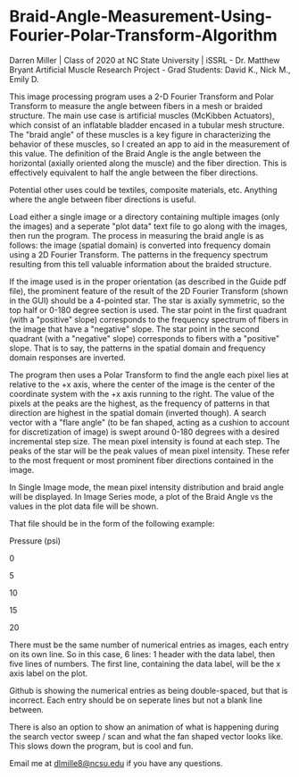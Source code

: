 # Braid-Angle-Measurement-Using-Fourier-Polar-Transform-Algorithm
Darren Miller | Class of 2020 at NC State University | iSSRL - Dr. Matthew Bryant
Artificial Muscle Research Project - Grad Students: David K., Nick M., Emily D. 

This image processing program uses a 2-D Fourier Transform and Polar Transform to measure the angle between fibers
in a mesh or braided structure. The main use case is artificial muscles (McKibben Actuators), which consist of an 
inflatable bladder encased in a tubular mesh structure. The "braid angle" of these muscles is a key figure in 
characterizing the behavior of these muscles, so I created an app to aid in the measurement of this value. The definition
of the Braid Angle is the angle between the horizontal (axially oriented along the muscle) and the fiber direction. 
This is effectively equivalent to half the angle between the fiber directions.

Potential other uses could be textiles, composite materials, etc. Anything where the angle between fiber directions is useful.

Load either a single image or a directory containing multiple images (only the images) and a seperate "plot data" text file to go 
along with the images, then run the program. The process in measuring the braid angle is as follows: the image (spatial domain)
is converted into frequency domain using a 2D Fourier Transform. The patterns in the frequency spectrum resulting from this
tell valuable information about the braided structure. 

If the image used is in the proper orientation (as described in the Guide pdf file), the prominent feature of the result 
of the 2D Fourier Transform (shown in the GUI) should be a 4-pointed star. The star is axially symmetric, so the top half 
or 0-180 degree section is used. The star point in the first quadrant (with a "positive" slope) corresponds to the frequency 
spectrum of fibers in the image that have a "negative" slope. The star point in the second quadrant (with a "negative" slope)
corresponds to fibers with a "positive" slope. That is to say, the patterns in the spatial domain and frequency domain 
responses are inverted. 

The program then uses a Polar Transform to find the angle each pixel lies at relative to the +x axis, where the center of the image
is the center of the coordinate system with the +x axis running to the right. The value of the pixels at the peaks are the highest, 
as the frequency of patterns in that direction are highest in the spatial domain (inverted though). A search vector with a "flare 
angle" (to be fan shaped, acting as a cushion to account for discretization of image) is swept around 0-180 degrees with a 
desired incremental step size. The mean pixel intensity is found at each step. The peaks of the star will be the peak values of 
mean pixel intensity. These refer to the most frequent or most prominent fiber directions contained in the image. 

In Single Image mode, the mean pixel intensity distribution and braid angle will be displayed. In Image Series mode, a plot of the 
Braid Angle vs the values in the plot data file will be shown. 

That file should be in the form of the following example:

Pressure (psi)

0  

5

10

15


20

There must be the same number of numerical entries as images, each entry on its own line. So in this case, 6 lines: 1 header with the data label, then five lines of numbers. The first line, containing the data label, will be the x axis label on the plot. 

Github is showing the numerical entries as being double-spaced, but that is incorrect. Each entry should be on seperate lines but not a blank line between.

There is also an option to show an animation of what is happening during the search vector sweep / scan and what the fan shaped vector 
looks like. This slows down the program, but is cool and fun.

Email me at dlmille8@ncsu.edu if you have any questions.
